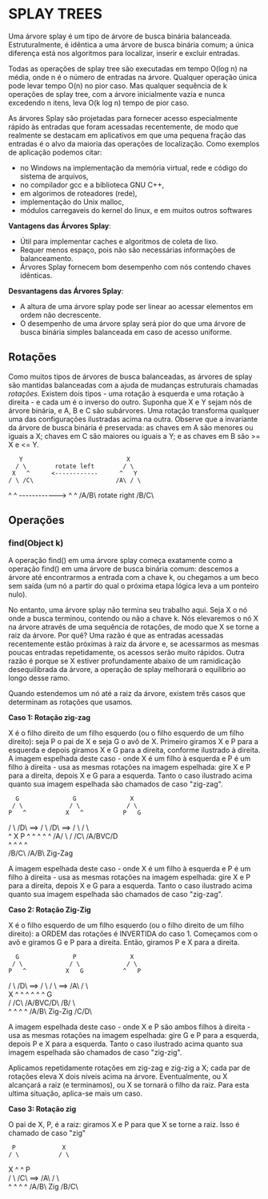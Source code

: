 # SPLAY TREES

Uma árvore splay é um tipo de árvore de busca binária balanceada. Estruturalmente, é idêntica a uma árvore de busca binária comum; a única diferença está nos algoritmos para localizar, inserir e excluir entradas.

Todas as operações de splay tree são executadas em tempo O(log n) na média, onde n é o número de entradas na árvore. Qualquer operação única pode levar tempo O(n) no pior caso. Mas qualquer sequência de k operações de splay tree, com a árvore inicialmente vazia e nunca excedendo n itens, leva O(k log n) tempo de pior caso.

As árvores Splay são projetadas para fornecer acesso especialmente rápido às entradas que foram acessadas recentemente, de modo que realmente se destacam em aplicativos em que uma pequena fração das entradas é o alvo da maioria das operações de localização. Como exemplos de
aplicação podemos citar:

- no Windows na implementação da memória virtual, rede e código do sistema de arquivos,
- no compilador gcc e a biblioteca GNU C++,
- em algorimos de roteadores (rede),
- implementação do Unix malloc, 
- módulos carregaveis do kernel do linux, e em muitos outros softwares

**Vantagens das Árvores Splay**:

- Útil para implementar caches e algoritmos de coleta de lixo.
- Requer menos espaço, pois não são necessárias informações de balanceamento.
- Árvores Splay fornecem bom desempenho com nós contendo chaves idênticas.

**Desvantagens das Árvores Splay**:

- A altura de uma árvore splay pode ser linear ao acessar elementos em ordem não decrescente.
- O desempenho de uma árvore splay será pior do que uma árvore de busca binária simples balanceada em caso de acesso uniforme.

## Rotações

Como muitos tipos de árvores de busca balanceadas, as árvores de splay são mantidas balanceadas com a ajuda de mudanças estruturais chamadas *rotações*. Existem dois tipos - uma rotação à esquerda e uma rotação à direita - e cada um é o inverso do outro. Suponha que X e Y sejam nós de árvore binária, e A, B e C são subárvores. Uma rotação transforma qualquer uma das configurações ilustradas acima na outra. Observe que a invariante da árvore de busca binária é preservada: as chaves em A são menores ou iguais a X; chaves em C são maiores ou iguais a Y; e as chaves em B são >= X e <= Y.

       Y                             X     
      / \        rotate left        / \    
     X   ^      <------------      ^   Y   
    / \ /C\                       /A\ / \  
   ^  ^         ------------>         ^  ^ 
  /A\/B\         rotate right        /B\/C\

## Operações

### find(Object k)

A operação find() em uma árvore splay começa exatamente como a operação find() em uma árvore de busca binária comum: descemos a árvore até encontrarmos a entrada com a chave k, ou chegamos a um beco sem saída (um nó a partir do qual o próxima etapa lógica leva a um ponteiro nulo).

No entanto, uma árvore splay não termina seu trabalho aqui. Seja X o nó onde a busca terminou, contendo ou não a chave k. Nós elevaremos o nó X na árvore através de uma sequência de rotações, de modo que X se torne a raiz da árvore. Por quê? Uma razão é que as entradas acessadas recentemente estão próximas à raiz da árvore e, se acessarmos as mesmas poucas entradas repetidamente, os acessos serão muito rápidos. Outra razão é porque se X estiver profundamente abaixo de um ramidicação desequilibrada da árvore, a operação de splay melhorará o equilíbrio ao longo desse ramo.

Quando estendemos um nó até a raiz da árvore, existem três casos que determinam as rotações que usamos.

**Caso 1: Rotação zig-zag**

X é o filho direito de um filho esquerdo (ou o filho esquerdo de um filho direito): seja P o pai de X e seja G o avô de X.
Primeiro giramos X e P para a esquerda e depois giramos X e G para a direita, conforme ilustrado à direita. A imagem espelhada deste caso - onde X é um filho à esquerda e P é um filho à direita - usa as mesmas rotações na imagem espelhada: gire X e P para a direita, depois X e G para a esquerda. Tanto o caso ilustrado acima quanto sua imagem espelhada são chamados de caso "zig-zag".

      G               G               X     
     / \             / \             / \    
    P   ^           X   ^           P   G   
   / \ /D\  ==>    / \ /D\  ==>    / \ / \  
   ^  X            P  ^            ^  ^ ^  ^ 
  /A\/ \          / \/C\          /A\/BVC\/D\
     ^  ^        ^  ^                        
    /B\/C\      /A\/B\     Zig-Zag

A imagem espelhada deste caso - onde X é um filho à esquerda e P é um filho à direita - usa as mesmas rotações na imagem espelhada: gire X e P para a direita, depois X e G para a esquerda. Tanto o caso ilustrado acima quanto sua imagem espelhada são chamados de caso "zig-zag".

**Caso 2: Rotação Zig-Zig**

X é o filho esquerdo de um filho esquerdo (ou o filho direito de um filho direito): a ORDEM das rotações é INVERTIDA do caso 1. Começamos com o avô e giramos G e P para a direita. Então, giramos P e X para a direita.

      G               P               X       
     / \             / \             / \      
    P   ^           X   G           ^   P     
   / \ /D\  ==>    / \ / \    ==>  /A\ / \    
   X  ^            ^  ^ ^  ^            ^  G   
  / \/C\          /A\/BVC\/D\          /B\/ \  
  ^  ^                                     ^  ^ 
 /A\/B\                       Zig-Zig     /C\/D\

A imagem espelhada deste caso - onde X e P são ambos filhos à direita - usa as mesmas rotações na imagem espelhada: gire G e P para a esquerda, depois P e X para a esquerda. Tanto o caso ilustrado acima quanto sua imagem espelhada são chamados de caso "zig-zig".

Aplicamos repetidamente rotações em zig-zag e zig-zig a X; cada par de rotações eleva X dois níveis acima na árvore. Eventualmente, ou X alcançará a raiz (e terminamos), ou X se tornará o filho da raiz. Para esta ultima situação, aplica-se mais um caso.

**Caso 3: Rotação zig**

O pai de X, P, é a raiz: giramos X e P para que X se torne a raiz. Isso é chamado de caso "zig"

     P             X     
    / \           / \    
   X   ^         ^   P   
  / \ /C\  ==>  /A\ / \  
  ^  ^               ^  ^ 
 /A\/B\     Zig     /B\/C\

